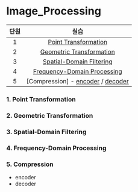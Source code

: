 # Image_Processing
| 단원 | 실습 | 
|:---:|:---:|
| 1 | [Point Transformation](https://github.com/MoonEeSun/Image_Processing/tree/main/1_Point_Transformation)  |
| 2 | [Geometric Transformation](https://github.com/MoonEeSun/Image_Processing/tree/main/2_Geometric_Transformation)  |
| 3 | [Spatial-Domain Filtering](https://github.com/MoonEeSun/Image_Processing/tree/main/3_Spatial-Domain_Filtering)  |
| 4 | [Frequency-Domain Processing](https://github.com/MoonEeSun/Image_Processing/tree/main/4_Frequency-Domain_Processing)  |
| 5 | [Compression] - [encoder](https://github.com/MoonEeSun/Image_Processing/tree/main/Hw5_Encoder) / [decoder](https://github.com/MoonEeSun/Image_Processing/tree/main/Hw5_Decoder)  |

### 1. Point Transformation


### 2. Geometric Transformation



### 3. Spatial-Domain Filtering



### 4. Frequency-Domain Processing



### 5. Compression
- encoder
- decoder
